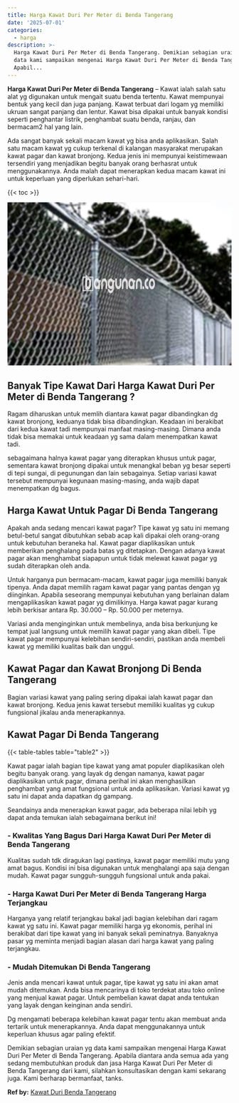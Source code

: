```yaml
---
title: Harga Kawat Duri Per Meter di Benda Tangerang
date: '2025-07-01'
categories:
  - harga
description: >-
  Harga Kawat Duri Per Meter di Benda Tangerang. Demikian sebagian uraian yg
  data kami sampaikan mengenai Harga Kawat Duri Per Meter di Benda Tangerang.
  Apabil...
---
```


**Harga Kawat Duri Per Meter di Benda Tangerang** – Kawat ialah salah satu alat yg digunakan untuk mengait suatu benda tertentu. Kawat mempunyai bentuk yang kecil dan juga panjang. Kawat terbuat dari logam yg memiliki ukruan sangat panjang dan lentur. Kawat bisa dipakai untuk banyak kondisi seperti penghantar listrik, penghambat suatu benda, ranjau, dan bermacam2 hal yang lain.

Ada sangat banyak sekali macam kawat yg bisa anda aplikasikan. Salah satu macam kawat yg cukup terkenal di kalangan masyarakat merupakan kawat pagar dan kawat bronjong. Kedua jenis ini mempunyai keistimewaan tersendiri yang menjadikan begitu banyak orang berhasrat untuk menggunakannya. Anda malah dapat menerapkan kedua macam kawat ini untuk keperluan yang diperlukan sehari-hari.

{{< toc >}}

![Harga Kawat Duri Per Meter di Benda Tangerang](/images/jual-kawat-murah05.png)

## Banyak Tipe Kawat Dari Harga Kawat Duri Per Meter di Benda Tangerang ?

Ragam diharuskan untuk memlih diantara kawat pagar dibandingkan dg kawat bronjong, keduanya tidak bisa dibandingkan. Keadaan ini berakibat dari kedua kawat tadi mempunyai manfaat masing-masing. Dimana anda tidak bisa memakai untuk keadaan yg sama dalam menempatkan kawat tadi.

sebagaimana halnya kawat pagar yang diterapkan khusus untuk pagar, sementara kawat bronjong dipakai untuk menangkal beban yg besar seperti di tepi sungai, di pegunungan dan lain sebagainya. Setiap variasi kawat tersebut mempunyai kegunaan masing-masing, anda wajib dapat menempatkan dg bagus.

## Harga Kawat Untuk Pagar Di Benda Tangerang

Apakah anda sedang mencari kawat pagar? Tipe kawat yg satu ini memang betul-betul sangat dibutuhkan sebab acap kali dipakai oleh orang-orang untuk kebutuhan beraneka hal. Kawat pagar diaplikasikan untuk memberikan penghalang pada batas yg ditetapkan. Dengan adanya kawat pagar akan menghambat siapapun untuk tidak melewat kawat pagar yg sudah diterapkan oleh anda.

Untuk harganya pun bermacam-macam, kawat pagar juga memiliki banyak tipenya. Anda dapat memilih ragam kawat pagar yang pantas dengan yg diinginkan. Apabila seseorang mempunyai kebutuhan yang berlainan dalam mengaplikasikan kawat pagar yg dimilikinya. Harga kawat pagar kurang lebih berkisar antara Rp. 30.000 – Rp. 50.000 per meternya.

Variasi anda menginginkan untuk membelinya, anda bisa berkunjung ke tempat jual langsung untuk memilih kawat pagar yang akan dibeli. Tipe kawat pagar mempunyai kelebihan sendiri-sendiri, pastikan anda membeli kawat yg memiliki kualitas baik dan unggul.

## Kawat Pagar dan Kawat Bronjong Di Benda Tangerang

Bagian variasi kawat yang paling sering dipakai ialah kawat pagar dan kawat bronjong. Kedua jenis kawat tersebut memiliki kualitas yg cukup fungsional jikalau anda menerapkannya.

## Kawat Pagar Di Benda Tangerang

{{< table-tables table="table2" >}}

Kawat pagar ialah bagian tipe kawat yang amat populer diaplikasikan oleh begitu banyak orang. yang layak dg dengan namanya, kawat pagar diaplikasikan untuk pagar, dimana perihal ini akan menghasilkan penghambat yang amat fungsional untuk anda aplikasikan. Variasi kawat yg satu ini dapat anda dapatkan dg gampang.

Seandainya anda menerapkan kawat pagar, ada beberapa nilai lebih yg dapat anda temukan ialah sebagaimana berikut ini!

### \- Kwalitas Yang Bagus Dari Harga Kawat Duri Per Meter di Benda Tangerang

Kualitas sudah tdk diragukan lagi pastinya, kawat pagar memiliki mutu yang amat bagus. Kondisi ini bisa digunakan untuk menghalangi apa saja dengan mudah. Kawat pagar sungguh-sungguh fungsional untuk anda pakai.

### \- Harga Kawat Duri Per Meter di Benda Tangerang Harga Terjangkau

Harganya yang relatif terjangkau bakal jadi bagian kelebihan dari ragam kawat yg satu ini. Kawat pagar memiliki harga yg ekonomis, perihal ini berakibat dari tipe kawat yang ini banyak sekali peminatnya. Banyaknya pasar yg meminta menjadi bagian alasan dari harga kawat yang paling terjangkau.

### \- Mudah Ditemukan Di Benda Tangerang

Jenis anda mencari kawat untuk pagar, tipe kawat yg satu ini akan amat mudah ditemukan. Anda bisa mencarinya di toko terdekat atau toko online yang menjual kawat pagar. Untuk pembelian kawat dapat anda tentukan yang layak dengan keinginan anda sendiri.

Dg mengamati beberapa kelebihan kawat pagar tentu akan membuat anda tertarik untuk menerapkannya. Anda dapat menggunakannya untuk keperluan khusus agar paling efektif.

Demikian sebagian uraian yg data kami sampaikan mengenai Harga Kawat Duri Per Meter di Benda Tangerang. Apabila diantara anda semua ada yang sedang membutuhkan produk dan jasa Harga Kawat Duri Per Meter di Benda Tangerang dari kami, silahkan konsultasikan dengan kami sekarang juga. Kami berharap bermanfaat, tanks.

**Ref by:** [Kawat Duri Benda Tangerang](https://id.wikipedia.org/wiki/Kawat)
